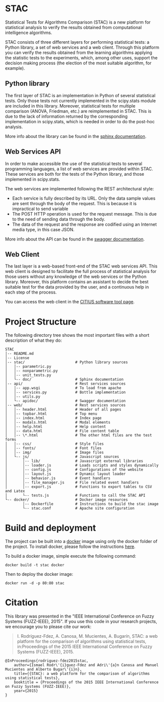 STAC
====
Statistical Tests for Algorithms Comparison (STAC) is a new platform for statistical analysis to verify the results obtained from computational intelligence algorithms.

STAC consists of three different layers for performing statistical tests: a Python library, a set of web services and a web client.
Through this platform you can verify the results obtained from the learning algorithms applying the statistic tests to the experiments, which, among other uses, support the decision making process (the election of the most suitable algorithm, for example).

Python library
-----------
The first layer of STAC is an implementation in Python of several statistical tests. Only those tests not currently implemented in the scipy.stats module are included in this library. Moreover, statistical tests for multiple comparison (ANOVA, Friedman, etc.) are reimplemented in STAC. This is due to the lack of information returned by the corresponding implementation in scipy.stats, which is needed in order to do the post-hoc analysis. 

More info about the library can be found in the [sphinx documentation](http://tec.citius.usc.es/stac/doc/).

Web Services API
----------
In order to make accessible the use of the statistical tests to several programming languages, a list of web services are provided within STAC. These services are both for the tests of the Python library, and those implemented in scipy.stats.

The web services are implemented following the REST
architectural style:
* Each service is fully described by its URL. Only the data sample values are sent through the body of the request. This is because it is impractical to send variable 
* The POST HTTP operation is used for the request message. This is due to the need of sending data through the body.
* The data of the request and the response are codified using an Internet media type, in this case JSON.

More info about the API can be found in the [swagger documentation](http://tec.citius.usc.es/stac/apidoc/).

Web Client
----------
The last layer is a web-based front-end of the STAC web services API. This web client is designed to facilitate the full process of statistical analysis for those users without any knowledge of the web services or the Python library. Moreover, this platform contains an assistant to decide the best suitable test for the data provided by the user, and a continuous help in each step of the process.

You can access the web client in the [CITIUS software tool page](https://citius.usc.es/transferencia/demostradores-tecnoloxicos/STAC).


Project Structure
====
The following directory tree shows the most important files with a short description of what they do:
```
STAC
│-- README.md
│-- License 
│-- stac/                       # Python library sources
│   │-- parametric.py
│   │-- nonparametric.py
│   │-- unit_tests.py
│   └-- doc/                    # Sphinx documentation
│-- api/                        # Rest services sources
│   │-- app.wsgi                # To load from apache
│   │-- services.py             # Bottle implementation
│   │-- utils.py
│   └-- apidoc/                 # Swagger documentation
│-- web/                        # Rest services sources
│   │-- header.html             # Header of all pages
│   │-- topbar.html             # Top menu
│   │-- index.html              # Index page
│   │-- modals.html             # Modal elements
│   │-- help.html               # Help content
│   │-- data.html               # File content table
│   │-- \*.html                 # The other html files are the test forms
│   │-- css/                    # Style files
│   │-- fonts/                  # Font files
│   │-- img/                    # Image files
│   └-- js/                     # Javascript sources
│       │-- lib/                # Javascript external libraries
│       │-- loader.js           # Loads scripts and styles dynamically
│       │-- config.js           # Configurations of the website
│       │-- layout.js           # Dynamic layout loader
│       │-- behavior.js         # Event handlers
│       │-- file_manager.js     # File related event handlers
│       │-- export.js           # Functions to export tables to CSV and Latex
│       └-- tests.js            # Functions to call the STAC API
└-- docker/                     # Docker image resources
        │-- Dockerfile          # Instructions to build the stac image
        └-- stac.conf           # Apache site configuration
```

Build and deployment
====
The project can be built into a [docker](https://www.docker.com/) image using only the docker folder of the project. To install docker, please follow the instructions [here](https://docs.docker.com/installation/).

To build a docker image, simple execute the following command:
```
docker build -t stac docker
```

Then to deploy the docker image:
```
docker run -d -p 80:80 stac
```


Citation
====
This library was presented in the "IEEE International Conference on Fuzzy Systems (FUZZ-IEEE), 2015". If you use this code in your research projects, we encourage you to please cite our work:

> I. Rodríguez-Fdez, A. Canosa, M. Mucientes, A. Bugarín, STAC: a web platform for the comparison of algorithms using statistical tests, in:Proceedings of the 2015 IEEE International Conference on Fuzzy Systems (FUZZ-IEEE), 2015.

```
@InProceedings{rodriguez-fdez2015stac,
    author={Ismael Rodr\'{i}guez-Fdez and Adri\'{a}n Canosa and Manuel Mucientes and Alberto Bugar\'{i}n},
    title={{STAC}: a web platform for the comparison of algorithms using statistical tests},
    booktitle = {Proceedings of the 2015 IEEE International Conference on Fuzzy Systems (FUZZ-IEEE)},   
    year={2015}
}
```